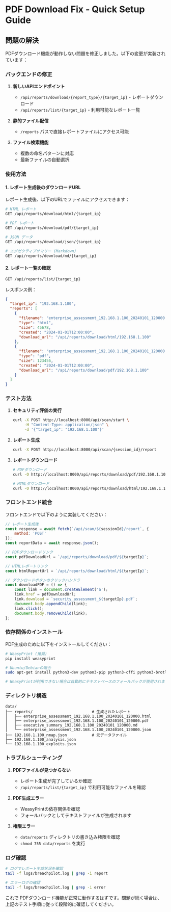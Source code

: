 # PDF Download Fix - Quick Setup Guide

## 問題の解決

PDFダウンロード機能が動作しない問題を修正しました。以下の変更が実装されています：

### バックエンドの修正

1. **新しいAPIエンドポイント**
   - `/api/reports/download/{report_type}/{target_ip}` - レポートダウンロード
   - `/api/reports/list/{target_ip}` - 利用可能なレポート一覧

2. **静的ファイル配信**
   - `/reports` パスで直接レポートファイルにアクセス可能

3. **ファイル検索機能**
   - 複数の命名パターンに対応
   - 最新ファイルの自動選択

### 使用方法

#### 1. レポート生成後のダウンロードURL

レポート生成後、以下のURLでファイルにアクセスできます：

```bash
# HTML レポート
GET /api/reports/download/html/{target_ip}

# PDF レポート  
GET /api/reports/download/pdf/{target_ip}

# JSON データ
GET /api/reports/download/json/{target_ip}

# エグゼクティブサマリー (Markdown)
GET /api/reports/download/md/{target_ip}
```

#### 2. レポート一覧の確認

```bash
GET /api/reports/list/{target_ip}
```

レスポンス例：
```json
{
  "target_ip": "192.168.1.100",
  "reports": [
    {
      "filename": "enterprise_assessment_192.168.1.100_20240101_120000.html",
      "type": "html",
      "size": 45678,
      "created": "2024-01-01T12:00:00",
      "download_url": "/api/reports/download/html/192.168.1.100"
    },
    {
      "filename": "enterprise_assessment_192.168.1.100_20240101_120000.pdf",
      "type": "pdf", 
      "size": 123456,
      "created": "2024-01-01T12:00:00",
      "download_url": "/api/reports/download/pdf/192.168.1.100"
    }
  ]
}
```

### テスト方法

1. **セキュリティ評価の実行**
   ```bash
   curl -X POST http://localhost:8000/api/scan/start \
        -H "Content-Type: application/json" \
        -d '{"target_ip": "192.168.1.100"}'
   ```

2. **レポート生成**
   ```bash
   curl -X POST http://localhost:8000/api/scan/{session_id}/report
   ```

3. **レポートダウンロード**
   ```bash
   # PDFダウンロード
   curl -O http://localhost:8000/api/reports/download/pdf/192.168.1.100
   
   # HTMLダウンロード
   curl -O http://localhost:8000/api/reports/download/html/192.168.1.100
   ```

### フロントエンド統合

フロントエンドで以下のように実装してください：

```javascript
// レポート生成後
const response = await fetch(`/api/scan/${sessionId}/report`, {
    method: 'POST'
});
const reportData = await response.json();

// PDFダウンロードリンク
const pdfDownloadUrl = `/api/reports/download/pdf/${targetIp}`;

// HTMLレポートリンク
const htmlReportUrl = `/api/reports/download/html/${targetIp}`;

// ダウンロードボタンのクリックハンドラ
const downloadPDF = () => {
    const link = document.createElement('a');
    link.href = pdfDownloadUrl;
    link.download = `security_assessment_${targetIp}.pdf`;
    document.body.appendChild(link);
    link.click();
    document.body.removeChild(link);
};
```

### 依存関係のインストール

PDF生成のために以下をインストールしてください：

```bash
# WeasyPrint (推奨)
pip install weasyprint

# Ubuntu/Debianの場合
sudo apt-get install python3-dev python3-pip python3-cffi python3-brotli libpango-1.0-0 libharfbuzz0b libpangoft2-1.0-0

# WeasyPrintが利用できない場合は自動的にテキストベースのフォールバックが使用されます
```

### ディレクトリ構造

```
data/
├── reports/                          # 生成されたレポート
│   ├── enterprise_assessment_192.168.1.100_20240101_120000.html
│   ├── enterprise_assessment_192.168.1.100_20240101_120000.pdf
│   ├── executive_summary_192.168.1.100_20240101_120000.md
│   └── enterprise_assessment_192.168.1.100_20240101_120000.json
├── 192.168.1.100_nmap.json           # 元データファイル
├── 192.168.1.100_analysis.json
└── 192.168.1.100_exploits.json
```

### トラブルシューティング

1. **PDFファイルが見つからない**
   - レポート生成が完了しているか確認
   - `/api/reports/list/{target_ip}` で利用可能なファイルを確認

2. **PDF生成エラー**
   - WeasyPrintの依存関係を確認
   - フォールバックとしてテキストファイルが生成されます

3. **権限エラー**
   - `data/reports` ディレクトリの書き込み権限を確認
   - `chmod 755 data/reports` を実行

### ログ確認

```bash
# ログでレポート生成状況を確認
tail -f logs/breachpilot.log | grep -i report

# エラーログの確認
tail -f logs/breachpilot.log | grep -i error
```

これで PDFダウンロード機能が正常に動作するはずです。問題が続く場合は、上記のテスト手順に従って段階的に確認してください。
